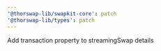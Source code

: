 ```yaml
---
'@thorswap-lib/swapkit-core': patch
'@thorswap-lib/types': patch
---
```


Add transaction property to streamingSwap details
